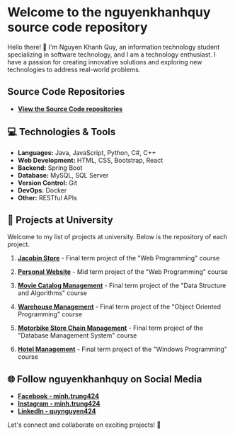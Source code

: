 # Welcome to the nguyenkhanhquy source code repository

Hello there! 👋 I'm Nguyen Khanh Quy, an information technology student specializing in software technology, and I am a technology enthusiast. I have a passion for creating innovative solutions and exploring new technologies to address real-world problems.

## Source Code Repositories

- **[View the Source Code repositories](https://github.com/nguyenkhanhquy?tab=repositories)**

## 💻 Technologies & Tools

- **Languages:** Java, JavaScript, Python, C#, C++
- **Web Development:** HTML, CSS, Bootstrap, React
- **Backend:** Spring Boot
- **Database:** MySQL, SQL Server
- **Version Control:** Git
- **DevOps:** Docker
- **Other:** RESTful APIs

## 🚀 Projects at University

Welcome to my list of projects at university. Below is the repository of each project.

1. **[Jacobin Store](https://github.com/nguyenkhanhquy/jacobin-store)** - Final term project of the "Web Programming" course

1. **[Personal Website](https://github.com/nguyenkhanhquy/my-web-app)** - Mid term project of the "Web Programming" course

1. **[Movie Catalog Management](https://github.com/nguyenkhanhquy/movie-catalog-management)** - Final term project of the "Data Structure and Algorithms" course

1. **[Warehouse Management](https://github.com/nguyenkhanhquy/warehouse-management)** - Final term project of the "Object Oriented Programming" course

1. **[Motorbike Store Chain Management](https://github.com/nguyenkhanhquy/motorbike-store-chain-management)** - Final term project of the "Database Management System" course

1. **[Hotel Management](https://github.com/nguyenkhanhquy/hotel-management)** - Final term project of the "Windows Programming" course

## 🌐 Follow nguyenkhanhquy on Social Media

- **[Facebook - minh.trung424](https://www.facebook.com/minh.trung424/)**
- **[Instagram - minh.trung424](https://www.instagram.com/minh.trung424/)**
- **[LinkedIn - quynguyen424](https://www.linkedin.com/in/quynguyen424/)**

Let's connect and collaborate on exciting projects! 🚀
